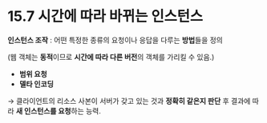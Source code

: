 # 15.7 시간에 따라 바뀌는 인스턴스

**인스턴스 조작** : 어떤 특정한 종류의 요청이나 응답을 다루는 **방법**들을 정의

(웹 객체는 **동적**이므로 **시간에 따라 다른 버전**의 객체를 가리킬 수 있음.)

- **범위 요청**
- **델타 인코딩**

→ 클라이언트의 리소스 사본이 서버가 갖고 있는 것과 **정확히 같은지 판단** 후 결과에 따라 **새 인스턴스를 요청**하는 능력.